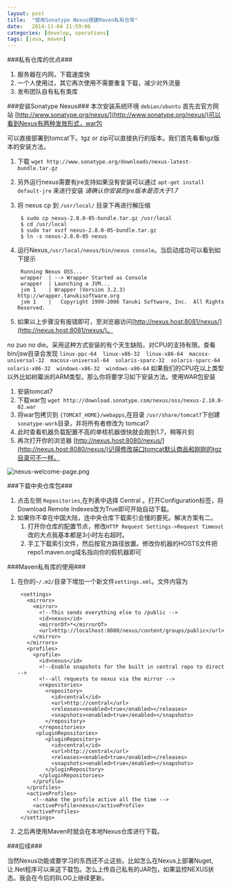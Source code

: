 ```yaml
---
layout: post
title:  "使用Sonatype Nexus搭建Maven私有仓库"
date:   2014-11-04 21:59:06
categories: [develop, operations]
tags: [java, maven]
---
```

###私有仓库的优点###

1. 服务器在内网，下载速度快
2. 一个人使用过，其它再次使用不需要重复下载，减少对外流量
3. 发布团队自有私有类库

###安装Sonatype Nexus###
本次安装系统环境 `debian/ubuntu` 首先去官方网站 [http://www.sonatype.org/nexus/](http://www.sonatype.org/nexus/)可以看到Nexus有两种发放形式，war包

可以直接部署到tomcat下。tgz or zip可以直接执行的版本。我们首先看看tgz版本的安装方法。  

1. 下载 `wget http://www.sonatype.org/downloads/nexus-latest-bundle.tar.gz`  

2. 另外运行nexus需要有jre支持如果没有安装可以通过 `apt-get install default-jre` 来进行安装  *请确认你安装的jre版本是否大于1.7*
3. 将 nexus cp 到 `/usr/local/` 目录下再进行解压缩

		$ sudo cp nexus-2.8.0-05-bundle.tar.gz /usr/local
		$ cd /usr/local
		$ sudo tar xvzf nexus-2.8.0-05-bundle.tar.gz
		$ ln -s nexus-2.8.0-05 nexus

4. 运行Nexus,`/usr/local/nexus/bin/nexus console`。当启动成功可以看到如下提示

		Running Nexus OSS...
		wrapper  | --> Wrapper Started as Console
		wrapper  | Launching a JVM...
		jvm 1    | Wrapper (Version 3.2.3) http://wrapper.tanukisoftware.org
		jvm 1    |   Copyright 1999-2006 Tanuki Software, Inc.  All Rights Reserved.

5. 如果以上步骤没有报错即可，至浏览器访问[http://nexus.host:8081/nexus/](http://nexus.host:8081/nexus/)。

no zuo no die。采用这种方式安装的有个天生缺陷，对CPU的支持有限。查看bin/jsw目录会发现 `linux-ppc-64  linux-x86-32  linux-x86-64  macosx-universal-32  macosx-universal-64  solaris-sparc-32  solaris-sparc-64  solaris-x86-32  windows-x86-32  windows-x86-64` 如果我们的CPU在以上类型以外比如树霉派的ARM类型。那么你将要学习如下安装方法。使用WAR包安装

1. 安装tomcat7
2. 下载war包 `wget http://download.sonatype.com/nexus/oss/nexus-2.10.0-02.war`
3. 将war包拷贝到 `{TOMCAT_HOME}/webapps`,在目录 `/usr/share/tomcat7`下创建 `sonatype-work`目录，并将所有者修改为 tomcat7
4. 此时查看机器负载配置不高的单核机器很快就会跑到1.7，稍等片刻
5. 再次打开你的浏览器 [http://nexus.host:8080/nexus/](http://nexus.host:8080/nexus/)记得修改端口tomcat默认商品和刚刚的tgz目录可不一样。

![nexus-welcome-page.png](http://guohai163.github.io/doc-pic/nexus-tutorial/nexus-welcome-page.png)

###下载中央仓库包###

1. 点击左侧 `Repositories`,在列表中选择 Central 。打开Configuration标签，将Download Remote Indexes改为True即可开始自动下载。
2. 如果你不幸在中国大陆，连中央仓库下载索引会慢的要死。解决方案有二。
	1. 打开你仓库的配置节点，修改`HTTP Request Settings->Request Timeout`改的大点我基本都是3小时左右超时。
	2. 手工下载索引文件，然后按官方路径放置。修改你机器的HOSTS文件把repo1.maven.org域名指向你的假机器即可
	
###Maven私有库的使用###
1. 在你的`~/.m2/`目录下增加一个新文件`settings.xml`。文件内容为

		<settings>
		  <mirrors>
		    <mirror>
		      <!--This sends everything else to /public -->
		      <id>nexus</id>
		      <mirrorOf>*</mirrorOf>
		      <url>http://localhost:8080/nexus/content/groups/public</url>
		    </mirror>
		  </mirrors>
		  <profiles>
		    <profile>
		      <id>nexus</id>
		      <!--Enable snapshots for the built in central repo to direct -->
		      <!--all requests to nexus via the mirror -->
		      <repositories>
		        <repository>
		          <id>central</id>
		          <url>http://central</url>
		          <releases><enabled>true</enabled></releases>
		          <snapshots><enabled>true</enabled></snapshots>
		        </repository>
		      </repositories>
		     <pluginRepositories>
		        <pluginRepository>
		          <id>central</id>
		          <url>http://central</url>
		          <releases><enabled>true</enabled></releases>
		          <snapshots><enabled>true</enabled></snapshots>
		        </pluginRepository>
		      </pluginRepositories>
		    </profile>
		  </profiles>
		  <activeProfiles>
		    <!--make the profile active all the time -->
		    <activeProfile>nexus</activeProfile>
		  </activeProfiles>
		</settings>

2. 之后再使用Maven时就会在本地Nexus仓库进行下载。

###后续###

当然Nexus功能或要学习的东西还不止这些。比如怎么在Nexus上部署Nuget,让.Net程序可以来这下载包。怎么上传自己私有的JAR包，如果监控NEXUS状态。我会在今后的BLOG上继续更新。
